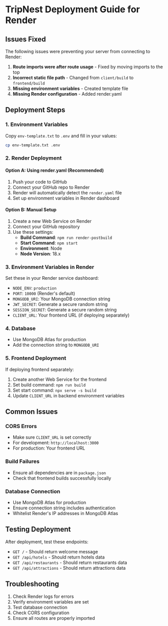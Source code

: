 # TripNest Deployment Guide for Render

## Issues Fixed

The following issues were preventing your server from connecting to Render:

1. **Route imports were after route usage** - Fixed by moving imports to the top
2. **Incorrect static file path** - Changed from `client/build` to `frontend/build`
3. **Missing environment variables** - Created template file
4. **Missing Render configuration** - Added render.yaml

## Deployment Steps

### 1. Environment Variables
Copy `env-template.txt` to `.env` and fill in your values:
```bash
cp env-template.txt .env
```

### 2. Render Deployment

#### Option A: Using render.yaml (Recommended)
1. Push your code to GitHub
2. Connect your GitHub repo to Render
3. Render will automatically detect the `render.yaml` file
4. Set up environment variables in Render dashboard

#### Option B: Manual Setup
1. Create a new Web Service on Render
2. Connect your GitHub repository
3. Use these settings:
   - **Build Command**: `npm run render-postbuild`
   - **Start Command**: `npm start`
   - **Environment**: Node
   - **Node Version**: 18.x

### 3. Environment Variables in Render
Set these in your Render service dashboard:
- `NODE_ENV`: `production`
- `PORT`: `10000` (Render's default)
- `MONGODB_URI`: Your MongoDB connection string
- `JWT_SECRET`: Generate a secure random string
- `SESSION_SECRET`: Generate a secure random string
- `CLIENT_URL`: Your frontend URL (if deploying separately)

### 4. Database
- Use MongoDB Atlas for production
- Add the connection string to `MONGODB_URI`

### 5. Frontend Deployment
If deploying frontend separately:
1. Create another Web Service for the frontend
2. Set build command: `npm run build`
3. Set start command: `npx serve -s build`
4. Update `CLIENT_URL` in backend environment variables

## Common Issues

### CORS Errors
- Make sure `CLIENT_URL` is set correctly
- For development: `http://localhost:3000`
- For production: Your frontend URL

### Build Failures
- Ensure all dependencies are in `package.json`
- Check that frontend builds successfully locally

### Database Connection
- Use MongoDB Atlas for production
- Ensure connection string includes authentication
- Whitelist Render's IP addresses in MongoDB Atlas

## Testing Deployment
After deployment, test these endpoints:
- `GET /` - Should return welcome message
- `GET /api/hotels` - Should return hotels data
- `GET /api/restaurants` - Should return restaurants data
- `GET /api/attractions` - Should return attractions data

## Troubleshooting
1. Check Render logs for errors
2. Verify environment variables are set
3. Test database connection
4. Check CORS configuration
5. Ensure all routes are properly imported
